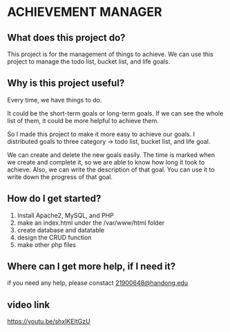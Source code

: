 # ACHIEVEMENT MANAGER



## What does this project do?
This project is for the management of things to achieve.
We can use this project to manage the todo list, bucket list, and life goals.

## Why is this project useful?
Every time, we have things to do. 

It could be the short-term goals or long-term goals.
If we can see the whole list of them, it could be more helpful to achieve them.

So I made this project to make it more easy to achieve our goals.
I distributed goals to three category -> todo list, bucket list, and life goal.

We can create and delete the new goals easily.
The time is marked when we create and complete it, so we are able to know how long it took to achieve.
Also, we can write the description of that goal. You can use it to write down the progress of that goal.


## How do I get started?
1. Install Apache2, MySQL, and PHP
2. make an index.html under the /var/www/html folder
3. create database and datatable
4. design the CRUD function
5. make other php files

## Where can I get more help, if I need it?
if you need any help, please constact 21900648@handong.edu

## video link
https://youtu.be/shxIKEltGzU
